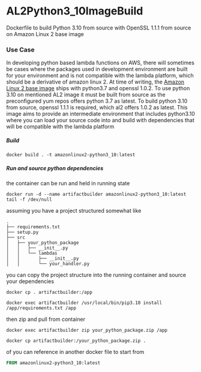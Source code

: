 # AL2Python3_10ImageBuild
Dockerfile to build Python 3.10 from source with OpenSSL 1.1.1 from source on Amazon Linux 2 base image

### Use Case
In developing python based lambda functions on AWS, there will sometimes be cases where the packages used in development environment
are built for your environment and is not compatible with the lambda platform, which should be a derivative of amazon linux 2. At 
time of writing, the [Amazon Linux 2 base image](https://hub.docker.com/_/amazonlinux) ships with python3.7 and openssl 1.0.2. To 
use python 3.10 on mentioned AL2 image it must be built from source as the preconfigured yum repos offers python 3.7 as latest. 
To build python 3.10 from source, openssl 1.1.1 is required, which al2 offers 1.0.2 as latest. 
This image aims to provide an intermediate environment that includes python3.10 where you can load your source code into and build
with dependencies that will be compatible with the lambda platform

##### Build
```shell
docker build . -t amazonlinux2-python3_10:latest
```

##### Run and source python dependencies
the container can be run and held in running state
```shell
docker run -d --name artifactbuilder amazonlinux2-python3_10:latest tail -f /dev/null
```

assuming you have a project structured somewhat like
```shell
.
├── requirements.txt
├── setup.py
├── src
│   ├── your_python_package
│   │   ├── __init__.py
│   │   └── lambdas
│   │       ├── __init__.py
│   │       └── your_handler.py
```
you can copy the project structure into the running container and source your dependencies
```shell
docker cp . artifactbuilder:/app 

docker exec artifactbuilder /usr/local/bin/pip3.10 install /app/requirements.txt /app
```
then zip and pull from container
```shell
docker exec artifactbuilder zip your_python_package.zip /app

docker cp artifactbuilder:/your_python_package.zip .
```

of you can reference in another docker file to start from
```dockerfile
FROM amazonlinux2-python3_10:latest
```
